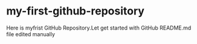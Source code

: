 # my-first-github-repository
Here is myfrist GitHub Repository.Let get started with GitHub
README.md file edited manually
